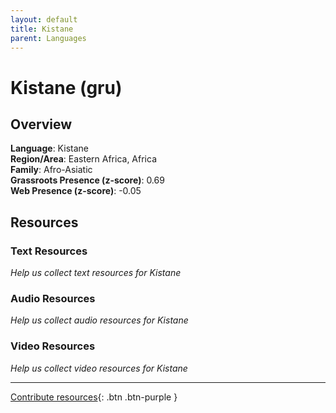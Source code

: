 ```yaml
---
layout: default
title: Kistane
parent: Languages
---
```


# Kistane (gru)

## Overview

**Language**: Kistane  
**Region/Area**: Eastern Africa, Africa  
**Family**: Afro-Asiatic  
**Grassroots Presence (z-score)**: 0.69  
**Web Presence (z-score)**: -0.05  

## Resources

### Text Resources
*Help us collect text resources for Kistane*

### Audio Resources
*Help us collect audio resources for Kistane*

### Video Resources
*Help us collect video resources for Kistane*

---

[Contribute resources](https://forms.office.com/e/1SfLJx3u1r){: .btn .btn-purple }
